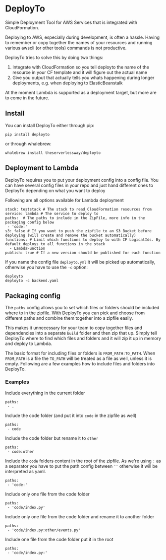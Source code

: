# DeployTo

Simple Deployment Tool for AWS Services that is integrated with CloudFormation.

Deploying to AWS, especially during development, is often a hassle. Having to remember or copy together the names of your resources
and running various awscli (or other tools) commands is not productive.

DeployTo tries to solve this by doing two things:

1. Integrate with CloudFormation so you tell deployto the name of the resource in your CF template and it will figure out the actual name
2. Give you output that actually tells you whats happening during longer deployments, e.g. when deploying to ElasticBeanstalk

At the moment Lambda is supported as a deployment target, but more are to come in the future.

## Install

You can install DeployTo either through pip:

```
pip install deployto
```

or through whalebrew:

```
whalebrew install theserverlessway/deployto
```

## Deployment to Lambda

DeployTo requires you to put your deployment config into a config file. You can have several config files in your repo and just hand different ones to DeployTo depending on what you want to deploy

Following are all options available for Lambda deployment

```
stack: teststack # The stack to read CloudFormation resources from
service: lambda # The service to deploy to
paths:  # The paths to include in the ZipFile, more info in the packaging config below
 - 'code:'
s3: false # If you want to push the zipfile to an S3 Bucket before deploying (will create and remove the bucket automatically)
functions: # Limit which functions to deploy to with CF LogicalIds. By default deploys to all functions in the stack
  - LambdaFunction
publish: true # If a new version should be published for each function
```

If you name the config file `deployto.yml` it will be picked up automatically, otherwise you have to use the `-c` option:

```
deployto
deployto -c backend.yaml
```

## Packaging config

The `paths` config allows you to set which files or folders should be included where to in the zipfile. With DeployTo you can pick and choose from different paths and combine them together into a zipfile easily.

This makes it unnecessary for your team to copy together files and dependencies into a separate `build` folder and then zip that up. Simply tell DeployTo where to find which files and folders and it will zip it up in memory and deploy to Lambda.

The basic format for including files or folders is `FROM_PATH:TO_PATH`. When `FROM_PATH` is a file the `TO_PATH` will be treated as a file as well, unless it is empty. Following are a few examples how to include files and folders into DeployTo.

### Examples

Include everything in the current folder
```
paths:
 - .
```

Include the code folder (and put it into `code` in the zipfile as well)
```
paths:
 - code
```

Include the code folder but rename it to `other`

```
paths:
 - code:other
```

Include the `code` folders content in the root of the zipfile. As we're using `:` as a separator you have to put the path config between `''` otherwise it will be interpreted as yaml.

```
paths:
 - 'code:'
```

Include only one file from the code folder

```
paths:
 - 'code/index.py'
```

Include only one file from the code folder and rename it to another folder

```
paths:
 - 'code/index.py:other/events.py'
```

Include one file from the code folder put it in the root

```
paths:
 - 'code/index.py:'
```